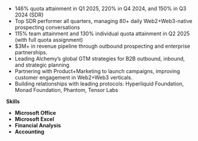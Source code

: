 - 146% quota attainment in Q1 2025, 220% in Q4 2024, and 150% in Q3 2024 (SDR)
- Top SDR performer all quarters, managing 80+ daily Web2+Web3-native prospecting conversations 
- 115% team attainment and 130% individual quota attainment in Q2 2025 (with full quota assignment)
- $3M+ in revenue pipeline through outbound prospecting and enterprise partnerships.
- Leading Alchemy’s global GTM strategies for B2B outbound, inbound, and strategic planning
- Partnering with Product+Marketing to launch campaigns, improving customer engagement in Web2+Web3 verticals.
- Building relationships with leading protocols: Hyperliquid Foundation, Monad Foundation, Phantom, Tensor Labs

**Skills**
- **Microsoft Office**
- **Microsoft Excel** 
- **Financial Analysis**
- **Accounting**
